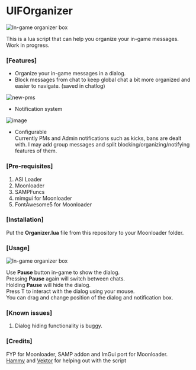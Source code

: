 # UIFOrganizer

![In-game organizer box](https://user-images.githubusercontent.com/39343333/160682409-713d0030-a655-4d1d-874a-c09c9ffeb3e9.png)  

This is a lua script that can help you organize your in-game messages. Work in progress.  

### [Features]  
* Organize your in-game messages in a dialog.  
* Block messages from chat to keep global chat a bit more organized and easier to navigate. (saved in chatlog)  

![new-pms](https://user-images.githubusercontent.com/39343333/160683501-9ab049f7-9122-4f3b-acd7-7ae81e3835ea.gif)  

* Notification system  

![image](https://user-images.githubusercontent.com/39343333/160683586-28ad7cf3-d180-42b5-8b09-f8a892f7680c.png)  

* Configurable  
Currently PMs and Admin notifications such as kicks, bans are dealt with. I may add group messages and split blocking/organizing/notifying features of them.  

### [Pre-requisites]  
1. ASI Loader
2. Moonloader
3. SAMPFuncs
4. mimgui for Moonloader
5. FontAwesome5 for Moonloader

### [Installation]  
Put the __Organizer.lua__ file from this repository to your Moonloader folder.  

### [Usage]  
![In-game organizer box](https://user-images.githubusercontent.com/39343333/160682409-713d0030-a655-4d1d-874a-c09c9ffeb3e9.png)  

Use <b>Pause</b> button in-game to show the dialog.  
Pressing <b>Pause</b> again will switch between chats.  
Holding <b>Pause</b> will hide the dialog.  
Press T to interact with the dialog using your mouse.  
You can drag and change position of the dialog and notification box.  

### [Known issues]  
1. Dialog hiding functionality is buggy.  

### [Credits]  
FYP for Moonloader, SAMP addon and ImGui port for Moonloader.  
[Hammy](https://github.com/hammy1) and [Vektor](https://github.com/martonp96) for helping out with the script  
